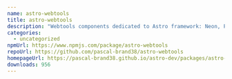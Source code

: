 ```yaml
---
name: astro-webtools
title: astro-webtools
description: "Webtools components dedicated to Astro framework: Neon, Polaroid, PostIt,..."
categories:
  - uncategorized
npmUrl: https://www.npmjs.com/package/astro-webtools
repoUrl: https://github.com/pascal-brand38/astro-webtools
homepageUrl: https://pascal-brand38.github.io/astro-dev/packages/astro-webtools
downloads: 956
---
```

